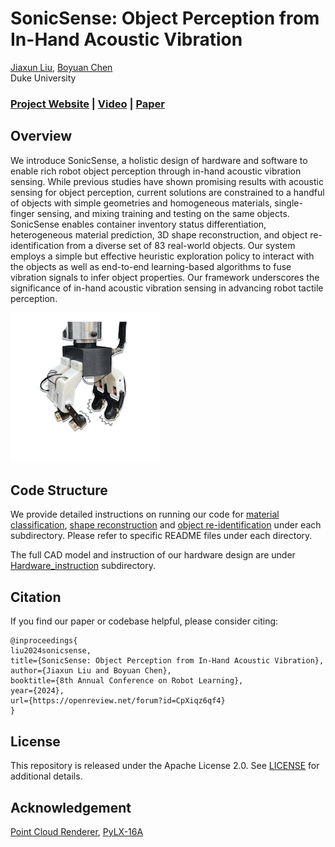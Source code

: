 # SonicSense: Object Perception from In-Hand Acoustic Vibration

[Jiaxun Liu](https://www.jiaxunliu.com/), [Boyuan Chen](http://boyuanchen.com/)
<br>
Duke University
<br>

### [Project Website](http://generalroboticslab.com/SonicSense) | [Video](https://www.youtube.com/watch?v=MvSYdLMsvx4) | [Paper](https://arxiv.org/abs/2406.17932)

## Overview
We introduce SonicSense, a holistic design of hardware and software to enable rich robot object perception through in-hand acoustic vibration sensing. While previous studies have shown promising results with acoustic sensing for object perception, current solutions are constrained to a handful of objects with simple geometries and homogeneous materials, single-finger sensing, and mixing training and testing on the same objects. SonicSense enables container inventory status differentiation, heterogeneous material prediction, 3D shape reconstruction, and object re-identification from a diverse set of 83 real-world objects. Our system employs a simple but effective heuristic exploration policy to interact with the objects as well as end-to-end learning-based algorithms to fuse vibration signals to infer object properties. Our framework underscores the significance of in-hand acoustic vibration sensing in advancing robot tactile perception.

![teaser](figures/teaser.gif)

## Code Structure

We provide detailed instructions on running our code for [material classification](https://github.com/generalroboticslab/SonicSense/tree/main/ARNet_material_classification), [shape reconstruction](https://github.com/generalroboticslab/SonicSense/tree/main/ARNet_shape_reconstruction) and [object re-identification](https://github.com/generalroboticslab/SonicSense/tree/main/ARNet_object_classification) under each subdirectory. Please refer to specific README files under each directory.

The full CAD model and instruction of our hardware design are under [Hardware_instruction](https://github.com/generalroboticslab/SonicSense/tree/main/Hardware_instruction) subdirectory.

## Citation

If you find our paper or codebase helpful, please consider citing:

```
@inproceedings{
liu2024sonicsense,
title={SonicSense: Object Perception from In-Hand Acoustic Vibration},
author={Jiaxun Liu and Boyuan Chen},
booktitle={8th Annual Conference on Robot Learning},
year={2024},
url={https://openreview.net/forum?id=CpXiqz6qf4}
}
```

## License

This repository is released under the Apache License 2.0. See [LICENSE](LICENSE) for additional details.

## Acknowledgement
[Point Cloud Renderer](https://github.com/zekunhao1995/PointFlowRenderer), [PyLX-16A](https://github.com/ethanlipson/PyLX-16A)
